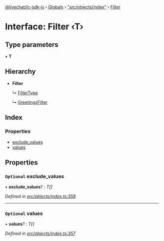 [@livechat/lc-sdk-js](../README.md) › [Globals](../globals.md) › ["src/objects/index"](../modules/_src_objects_index_.md) › [Filter](_src_objects_index_.filter.md)

# Interface: Filter ‹**T**›

## Type parameters

▪ **T**

## Hierarchy

* **Filter**

  ↳ [FilterType](_src_agent_structures_.filtertype.md)

  ↳ [GreetingsFilter](_src_agent_structures_.greetingsfilter.md)

## Index

### Properties

* [exclude_values](_src_objects_index_.filter.md#optional-exclude_values)
* [values](_src_objects_index_.filter.md#optional-values)

## Properties

### `Optional` exclude_values

• **exclude_values**? : *T[]*

*Defined in [src/objects/index.ts:358](https://github.com/livechat/lc-sdk-js/blob/adb7bb1/src/objects/index.ts#L358)*

___

### `Optional` values

• **values**? : *T[]*

*Defined in [src/objects/index.ts:357](https://github.com/livechat/lc-sdk-js/blob/adb7bb1/src/objects/index.ts#L357)*
